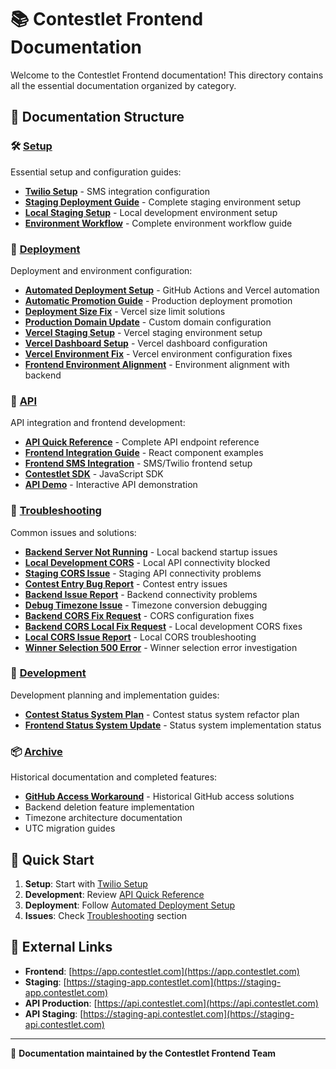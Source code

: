 # 📚 Contestlet Frontend Documentation

Welcome to the Contestlet Frontend documentation! This directory contains all the essential documentation organized by category.

## 📁 Documentation Structure

### 🛠️ [Setup](./setup/)
Essential setup and configuration guides:
- **[Twilio Setup](./setup/TWILIO_SETUP.md)** - SMS integration configuration
- **[Staging Deployment Guide](./setup/STAGING_DEPLOYMENT_GUIDE.md)** - Complete staging environment setup
- **[Local Staging Setup](./setup/LOCAL_STAGING_SETUP.md)** - Local development environment setup
- **[Environment Workflow](./setup/ENVIRONMENT_WORKFLOW.md)** - Complete environment workflow guide

### 🚀 [Deployment](./deployment/)
Deployment and environment configuration:
- **[Automated Deployment Setup](./deployment/AUTOMATED_DEPLOYMENT_SETUP.md)** - GitHub Actions and Vercel automation
- **[Automatic Promotion Guide](./deployment/AUTOMATIC_PROMOTION_GUIDE.md)** - Production deployment promotion
- **[Deployment Size Fix](./deployment/DEPLOYMENT_SIZE_FIX_SUMMARY.md)** - Vercel size limit solutions
- **[Production Domain Update](./deployment/PRODUCTION_DOMAIN_UPDATE.md)** - Custom domain configuration
- **[Vercel Staging Setup](./deployment/VERCEL_STAGING_SETUP.md)** - Vercel staging environment setup
- **[Vercel Dashboard Setup](./deployment/VERCEL_DASHBOARD_SETUP.md)** - Vercel dashboard configuration
- **[Vercel Environment Fix](./deployment/VERCEL_ENVIRONMENT_FIX.md)** - Vercel environment configuration fixes
- **[Frontend Environment Alignment](./deployment/FRONTEND_ENVIRONMENT_ALIGNMENT.md)** - Environment alignment with backend

### 🔌 [API](./api/)
API integration and frontend development:
- **[API Quick Reference](./api/API_QUICK_REFERENCE.md)** - Complete API endpoint reference
- **[Frontend Integration Guide](./api/FRONTEND_INTEGRATION_GUIDE.md)** - React component examples
- **[Frontend SMS Integration](./api/FRONTEND_SMS_INTEGRATION.md)** - SMS/Twilio frontend setup
- **[Contestlet SDK](./api/contestlet-sdk.js)** - JavaScript SDK
- **[API Demo](./api/demo.html)** - Interactive API demonstration

### 🐛 [Troubleshooting](./troubleshooting/)
Common issues and solutions:
- **[Backend Server Not Running](./troubleshooting/BACKEND_SERVER_NOT_RUNNING.md)** - Local backend startup issues
- **[Local Development CORS](./troubleshooting/LOCAL_DEVELOPMENT_CORS_ISSUE.md)** - Local API connectivity blocked
- **[Staging CORS Issue](./troubleshooting/STAGING_CORS_ISSUE_REPORT.md)** - Staging API connectivity problems
- **[Contest Entry Bug Report](./troubleshooting/CONTEST_ENTRY_BUG_REPORT.md)** - Contest entry issues
- **[Backend Issue Report](./troubleshooting/BACKEND_ISSUE_REPORT.md)** - Backend connectivity problems
- **[Debug Timezone Issue](./troubleshooting/DEBUG_TIMEZONE_ISSUE.md)** - Timezone conversion debugging
- **[Backend CORS Fix Request](./troubleshooting/BACKEND_CORS_FIX_REQUEST.md)** - CORS configuration fixes
- **[Backend CORS Local Fix Request](./troubleshooting/BACKEND_CORS_LOCAL_FIX_REQUEST.md)** - Local development CORS fixes
- **[Local CORS Issue Report](./troubleshooting/LOCAL_CORS_ISSUE_REPORT.md)** - Local CORS troubleshooting
- **[Winner Selection 500 Error](./troubleshooting/WINNER_SELECTION_500_ERROR.md)** - Winner selection error investigation

### 🔧 [Development](./development/)
Development planning and implementation guides:
- **[Contest Status System Plan](./development/CONTEST_STATUS_SYSTEM_PLAN.md)** - Contest status system refactor plan
- **[Frontend Status System Update](./development/FRONTEND_STATUS_SYSTEM_UPDATE.md)** - Status system implementation status

### 📦 [Archive](./archive/)
Historical documentation and completed features:
- **[GitHub Access Workaround](./archive/GITHUB_ACCESS_WORKAROUND.md)** - Historical GitHub access solutions
- Backend deletion feature implementation
- Timezone architecture documentation
- UTC migration guides

## 🚀 Quick Start

1. **Setup**: Start with [Twilio Setup](./setup/TWILIO_SETUP.md)
2. **Development**: Review [API Quick Reference](./api/API_QUICK_REFERENCE.md)
3. **Deployment**: Follow [Automated Deployment Setup](./deployment/AUTOMATED_DEPLOYMENT_SETUP.md)
4. **Issues**: Check [Troubleshooting](./troubleshooting/) section

## 🔗 External Links

- **Frontend**: [https://app.contestlet.com](https://app.contestlet.com)
- **Staging**: [https://staging-app.contestlet.com](https://staging-app.contestlet.com)
- **API Production**: [https://api.contestlet.com](https://api.contestlet.com)
- **API Staging**: [https://staging-api.contestlet.com](https://staging-api.contestlet.com)

---

📝 **Documentation maintained by the Contestlet Frontend Team**
